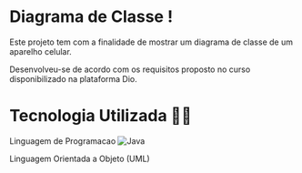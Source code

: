# Diagrama de Classe ! 

Este projeto tem com a finalidade de mostrar um diagrama de classe de um aparelho celular. 

Desenvolveu-se de acordo com os requisitos proposto no curso disponibilizado na plataforma Dio.

# Tecnologia Utilizada 👩‍💻
Linguagem de Programacao 
![Java](https://img.shields.io/badge/Java-F?style=for-the-badge&logo=java)

Linguagem Orientada a Objeto (UML)

